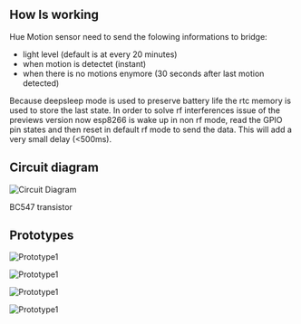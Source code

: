 ## How Is working

Hue Motion sensor need to send the folowing informations to bridge:
 - light level (default is at every 20 minutes)
 - when motion is detectet (instant)
 - when there is no motions enymore (30 seconds after last motion detected)
 
Because deepsleep mode is used to preserve battery life the rtc memory is used to store the last state.
In order to solve rf interferences issue of the previews version now esp8266 is wake up in non rf mode, read the GPIO pin states and then reset in default rf mode to send the data. This will add a very small delay (<500ms).

## Circuit diagram

![Circuit Diagram](https://raw.githubusercontent.com/mariusmotea/diyHue/develop/Images/Hue_Motion_sensor_circuit_prototype_v2.png)

BC547 transistor

## Prototypes

![Prototype1](https://raw.githubusercontent.com/mariusmotea/diyHue/develop/Images/Motion_Sensor_1.jpg)

![Prototype1](https://raw.githubusercontent.com/mariusmotea/diyHue/develop/Images/Motion_Sensor_2.jpg)

![Prototype1](https://raw.githubusercontent.com/mariusmotea/diyHue/develop/Images/Motion_Sensor_3.jpg)

![Prototype1](https://raw.githubusercontent.com/mariusmotea/diyHue/develop/Images/Motion_Sensor_4.jpg)
